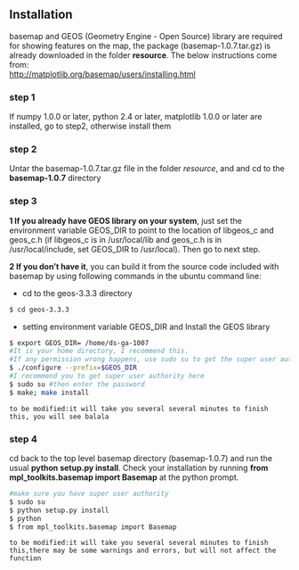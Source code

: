 ## Installation
basemap and GEOS (Geometry Engine - Open Source) library are required for showing features on the map, the package (basemap-1.0.7.tar.gz) is already downloaded in the folder **resource**.
The below instructions come from:              
http://matplotlib.org/basemap/users/installing.html
### step 1
If numpy 1.0.0 or later, python 2.4 or later, matplotlib 1.0.0 or later are installed, go to     step2, otherwise install them
### step 2
Untar the basemap-1.0.7.tar.gz file in the folder *resource*, and and cd to the **basemap-1.0.7** directory
### step 3
**1 If you already have GEOS library on your system**, just set the environment variable GEOS_DIR to point to the location of libgeos_c and geos_c.h (if libgeos_c is in /usr/local/lib and geos_c.h is in /usr/local/include, set GEOS_DIR to /usr/local). Then go to next step. 

**2 If you don’t have it**, you can build it from the source code included with basemap by using following commands in the ubuntu command line:
* cd to the geos-3.3.3 directory
```sh
$ cd geos-3.3.3
```
* setting environment variable GEOS_DIR and Install the GEOS library
```sh
$ export GEOS_DIR= /home/ds-ga-1007  
#It is your home directory, I recommend this.
#If any permission wrong happens, use sudo su to get the super user authority, or get root authority
$ ./configure --prefix=$GEOS_DIR
#I recommend you to get super user authority here
$ sudo su #then enter the password
$ make; make install
```
`to be modified:it will take you several several minutes to finish this, you will see balala`
### step 4
cd back to the top level basemap directory (basemap-1.0.7) and run the usual **python setup.py install**. Check your installation by running **from mpl_toolkits.basemap import Basemap** at the python prompt.
```sh
#make sure you have super user authority 
$ sudo su
$ python setup.py install
$ python
$ from mpl_toolkits.basemap import Basemap
```
`to be modified:it will take you several several minutes to finish this,there may be some warnings and errors, but will not affect the function`

